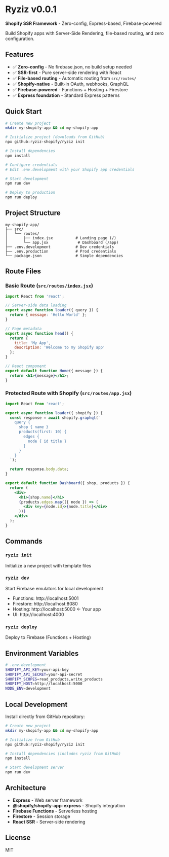 # Ryziz v0.0.1

**Shopify SSR Framework** - Zero-config, Express-based, Firebase-powered

Build Shopify apps with Server-Side Rendering, file-based routing, and zero configuration.

## Features

- ✅ **Zero-config** - No firebase.json, no build setup needed
- ✅ **SSR-first** - Pure server-side rendering with React
- ✅ **File-based routing** - Automatic routing from `src/routes/`
- ✅ **Shopify-native** - Built-in OAuth, webhooks, GraphQL
- ✅ **Firebase-powered** - Functions + Hosting + Firestore
- ✅ **Express foundation** - Standard Express patterns

## Quick Start

```bash
# Create new project
mkdir my-shopify-app && cd my-shopify-app

# Initialize project (downloads from GitHub)
npx github:ryziz-shopify/ryziz init

# Install dependencies
npm install

# Configure credentials
# Edit .env.development with your Shopify app credentials

# Start development
npm run dev

# Deploy to production
npm run deploy
```

## Project Structure

```
my-shopify-app/
├── src/
│   └── routes/
│       ├── index.jsx          # Landing page (/)
│       └── app.jsx             # Dashboard (/app)
├── .env.development           # Dev credentials
├── .env.production            # Prod credentials
└── package.json               # Simple dependencies
```

## Route Files

### Basic Route (`src/routes/index.jsx`)

```jsx
import React from 'react';

// Server-side data loading
export async function loader({ query }) {
  return { message: 'Hello World' };
}

// Page metadata
export async function head() {
  return {
    title: 'My App',
    description: 'Welcome to my Shopify app'
  };
}

// React component
export default function Home({ message }) {
  return <h1>{message}</h1>;
}
```

### Protected Route with Shopify (`src/routes/app.jsx`)

```jsx
import React from 'react';

export async function loader({ shopify }) {
  const response = await shopify.graphql(`
    query {
      shop { name }
      products(first: 10) {
        edges {
          node { id title }
        }
      }
    }
  `);

  return response.body.data;
}

export default function Dashboard({ shop, products }) {
  return (
    <div>
      <h1>{shop.name}</h1>
      {products.edges.map(({ node }) => (
        <div key={node.id}>{node.title}</div>
      ))}
    </div>
  );
}
```

## Commands

### `ryziz init`
Initialize a new project with template files

### `ryziz dev`
Start Firebase emulators for local development
- Functions: http://localhost:5001
- Firestore: http://localhost:8080
- Hosting: http://localhost:5000 ← Your app
- UI: http://localhost:4000

### `ryziz deploy`
Deploy to Firebase (Functions + Hosting)

## Environment Variables

```bash
# .env.development
SHOPIFY_API_KEY=your-api-key
SHOPIFY_API_SECRET=your-api-secret
SHOPIFY_SCOPES=read_products,write_products
SHOPIFY_HOST=http://localhost:5000
NODE_ENV=development
```

## Local Development

Install directly from GitHub repository:

```bash
# Create new project
mkdir my-shopify-app && cd my-shopify-app

# Initialize from GitHub
npx github:ryziz-shopify/ryziz init

# Install dependencies (includes ryziz from GitHub)
npm install

# Start development server
npm run dev
```

## Architecture

- **Express** - Web server framework
- **@shopify/shopify-app-express** - Shopify integration
- **Firebase Functions** - Serverless hosting
- **Firestore** - Session storage
- **React SSR** - Server-side rendering

## License

MIT
